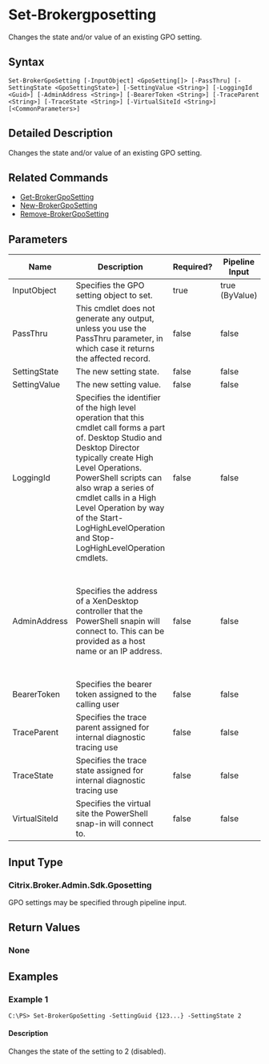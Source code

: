 ﻿
# Set-Brokergposetting
Changes the state and/or value of an existing GPO setting.
## Syntax

```
Set-BrokerGpoSetting [-InputObject] <GpoSetting[]> [-PassThru] [-SettingState <GpoSettingState>] [-SettingValue <String>] [-LoggingId <Guid>] [-AdminAddress <String>] [-BearerToken <String>] [-TraceParent <String>] [-TraceState <String>] [-VirtualSiteId <String>] [<CommonParameters>]
```

## Detailed Description
Changes the state and/or value of an existing GPO setting.


## Related Commands

* [Get-BrokerGpoSetting](../Get-BrokerGpoSetting/)
* [New-BrokerGpoSetting](../New-BrokerGpoSetting/)
* [Remove-BrokerGpoSetting](../Remove-BrokerGpoSetting/)
## Parameters
| Name   | Description | Required? | Pipeline Input | Default Value |
| --- | --- | --- | --- | --- |
| InputObject | Specifies the GPO setting object to set. | true | true (ByValue) |  |
| PassThru | This cmdlet does not generate any output, unless you use the PassThru parameter, in which case it returns the affected record. | false | false | False |
| SettingState | The new setting state. | false | false |  |
| SettingValue | The new setting value. | false | false |  |
| LoggingId | Specifies the identifier of the high level operation that this cmdlet call forms a part of. Desktop Studio and Desktop Director typically create High Level Operations. PowerShell scripts can also wrap a series of cmdlet calls in a High Level Operation by way of the Start-LogHighLevelOperation and Stop-LogHighLevelOperation cmdlets. | false | false |  |
| AdminAddress | Specifies the address of a XenDesktop controller that the PowerShell snapin will connect to. This can be provided as a host name or an IP address. | false | false | Localhost. Once a value is provided by any cmdlet, this value will become the default. |
| BearerToken | Specifies the bearer token assigned to the calling user | false | false |  |
| TraceParent | Specifies the trace parent assigned for internal diagnostic tracing use | false | false |  |
| TraceState | Specifies the trace state assigned for internal diagnostic tracing use | false | false |  |
| VirtualSiteId | Specifies the virtual site the PowerShell snap-in will connect to. | false | false |  |

## Input Type

### Citrix.Broker.Admin.Sdk.Gposetting
GPO settings may be specified through pipeline input.
## Return Values

### None

## Examples

### Example 1

```
C:\PS> Set-BrokerGpoSetting -SettingGuid {123...} -SettingState 2
```

#### Description
Changes the state of the setting to 2 (disabled).
